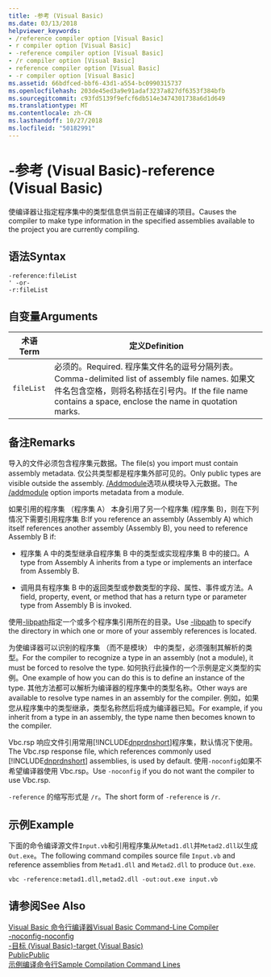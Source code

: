 ```yaml
---
title: -参考 (Visual Basic)
ms.date: 03/13/2018
helpviewer_keywords:
- /reference compiler option [Visual Basic]
- r compiler option [Visual Basic]
- -reference compiler option [Visual Basic]
- /r compiler option [Visual Basic]
- reference compiler option [Visual Basic]
- -r compiler option [Visual Basic]
ms.assetid: 66bdfced-bbf6-43d1-a554-bc0990315737
ms.openlocfilehash: 203de45ed3a9e91adaf3237a827df6353f384bfb
ms.sourcegitcommit: c93fd5139f9efcf6db514e3474301738a6d1d649
ms.translationtype: MT
ms.contentlocale: zh-CN
ms.lasthandoff: 10/27/2018
ms.locfileid: "50182991"
---
```

# <a name="-reference-visual-basic"></a><span data-ttu-id="33ae5-102">-参考 (Visual Basic)</span><span class="sxs-lookup"><span data-stu-id="33ae5-102">-reference (Visual Basic)</span></span>
<span data-ttu-id="33ae5-103">使编译器让指定程序集中的类型信息供当前正在编译的项目。</span><span class="sxs-lookup"><span data-stu-id="33ae5-103">Causes the compiler to make type information in the specified assemblies available to the project you are currently compiling.</span></span>  
  
## <a name="syntax"></a><span data-ttu-id="33ae5-104">语法</span><span class="sxs-lookup"><span data-stu-id="33ae5-104">Syntax</span></span>  
  
```  
-reference:fileList  
' -or-  
-r:fileList  
```  
  
## <a name="arguments"></a><span data-ttu-id="33ae5-105">自变量</span><span class="sxs-lookup"><span data-stu-id="33ae5-105">Arguments</span></span>  
  
|<span data-ttu-id="33ae5-106">术语</span><span class="sxs-lookup"><span data-stu-id="33ae5-106">Term</span></span>|<span data-ttu-id="33ae5-107">定义</span><span class="sxs-lookup"><span data-stu-id="33ae5-107">Definition</span></span>|  
|---|---|  
|`fileList`|<span data-ttu-id="33ae5-108">必须的。</span><span class="sxs-lookup"><span data-stu-id="33ae5-108">Required.</span></span> <span data-ttu-id="33ae5-109">程序集文件名的逗号分隔列表。</span><span class="sxs-lookup"><span data-stu-id="33ae5-109">Comma-delimited list of assembly file names.</span></span> <span data-ttu-id="33ae5-110">如果文件名包含空格，则将名称括在引号内。</span><span class="sxs-lookup"><span data-stu-id="33ae5-110">If the file name contains a space, enclose the name in quotation marks.</span></span>|  
  
## <a name="remarks"></a><span data-ttu-id="33ae5-111">备注</span><span class="sxs-lookup"><span data-stu-id="33ae5-111">Remarks</span></span>  
 <span data-ttu-id="33ae5-112">导入的文件必须包含程序集元数据。</span><span class="sxs-lookup"><span data-stu-id="33ae5-112">The file(s) you import must contain assembly metadata.</span></span> <span data-ttu-id="33ae5-113">仅公共类型都是程序集外部可见的。</span><span class="sxs-lookup"><span data-stu-id="33ae5-113">Only public types are visible outside the assembly.</span></span> <span data-ttu-id="33ae5-114">[/Addmodule](../../../visual-basic/reference/command-line-compiler/addmodule.md)选项从模块导入元数据。</span><span class="sxs-lookup"><span data-stu-id="33ae5-114">The [/addmodule](../../../visual-basic/reference/command-line-compiler/addmodule.md) option imports metadata from a module.</span></span>  
  
 <span data-ttu-id="33ae5-115">如果引用的程序集 （程序集 A） 本身引用了另一个程序集 (程序集 B)，则在下列情况下需要引用程序集 B:</span><span class="sxs-lookup"><span data-stu-id="33ae5-115">If you reference an assembly (Assembly A) which itself references another assembly (Assembly B), you need to reference Assembly B if:</span></span>  
  
-   <span data-ttu-id="33ae5-116">程序集 A 中的类型继承自程序集 B 中的类型或实现程序集 B 中的接口。</span><span class="sxs-lookup"><span data-stu-id="33ae5-116">A type from Assembly A inherits from a type or implements an interface from Assembly B.</span></span>  
  
-   <span data-ttu-id="33ae5-117">调用具有程序集 B 中的返回类型或参数类型的字段、属性、事件或方法。</span><span class="sxs-lookup"><span data-stu-id="33ae5-117">A field, property, event, or method that has a return type or parameter type from Assembly B is invoked.</span></span>  
  
 <span data-ttu-id="33ae5-118">使用[-libpath](../../../visual-basic/reference/command-line-compiler/libpath.md)指定一个或多个程序集引用所在的目录。</span><span class="sxs-lookup"><span data-stu-id="33ae5-118">Use [-libpath](../../../visual-basic/reference/command-line-compiler/libpath.md) to specify the directory in which one or more of your assembly references is located.</span></span>  
  
 <span data-ttu-id="33ae5-119">为使编译器可以识别的程序集 （而不是模块） 中的类型，必须强制其解析的类型。</span><span class="sxs-lookup"><span data-stu-id="33ae5-119">For the compiler to recognize a type in an assembly (not a module), it must be forced to resolve the type.</span></span> <span data-ttu-id="33ae5-120">如何执行此操作的一个示例是定义类型的实例。</span><span class="sxs-lookup"><span data-stu-id="33ae5-120">One example of how you can do this is to define an instance of the type.</span></span> <span data-ttu-id="33ae5-121">其他方法都可以解析为编译器的程序集中的类型名称。</span><span class="sxs-lookup"><span data-stu-id="33ae5-121">Other ways are available to resolve type names in an assembly for the compiler.</span></span> <span data-ttu-id="33ae5-122">例如，如果您从程序集中的类型继承，类型名称然后将成为编译器已知。</span><span class="sxs-lookup"><span data-stu-id="33ae5-122">For example, if you inherit from a type in an assembly, the type name then becomes known to the compiler.</span></span>  
  
 <span data-ttu-id="33ae5-123">Vbc.rsp 响应文件引用常用[!INCLUDE[dnprdnshort](~/includes/dnprdnshort-md.md)]程序集，默认情况下使用。</span><span class="sxs-lookup"><span data-stu-id="33ae5-123">The Vbc.rsp response file, which references commonly used [!INCLUDE[dnprdnshort](~/includes/dnprdnshort-md.md)] assemblies, is used by default.</span></span> <span data-ttu-id="33ae5-124">使用`-noconfig`如果不希望编译器使用 Vbc.rsp。</span><span class="sxs-lookup"><span data-stu-id="33ae5-124">Use `-noconfig` if you do not want the compiler to use Vbc.rsp.</span></span>  
  
 <span data-ttu-id="33ae5-125">`-reference` 的缩写形式是 `/r`。</span><span class="sxs-lookup"><span data-stu-id="33ae5-125">The short form of `-reference` is `/r`.</span></span>  
  
## <a name="example"></a><span data-ttu-id="33ae5-126">示例</span><span class="sxs-lookup"><span data-stu-id="33ae5-126">Example</span></span>  
 <span data-ttu-id="33ae5-127">下面的命令编译源文件`Input.vb`和引用程序集从`Metad1.dll`并`Metad2.dll`以生成`Out.exe`。</span><span class="sxs-lookup"><span data-stu-id="33ae5-127">The following command compiles source file `Input.vb` and reference assemblies from `Metad1.dll` and `Metad2.dll` to produce `Out.exe`.</span></span>  
  
```console
vbc -reference:metad1.dll,metad2.dll -out:out.exe input.vb  
```  
  
## <a name="see-also"></a><span data-ttu-id="33ae5-128">请参阅</span><span class="sxs-lookup"><span data-stu-id="33ae5-128">See Also</span></span>  
 [<span data-ttu-id="33ae5-129">Visual Basic 命令行编译器</span><span class="sxs-lookup"><span data-stu-id="33ae5-129">Visual Basic Command-Line Compiler</span></span>](../../../visual-basic/reference/command-line-compiler/index.md)  
 [<span data-ttu-id="33ae5-130">-noconfig</span><span class="sxs-lookup"><span data-stu-id="33ae5-130">-noconfig</span></span>](../../../visual-basic/reference/command-line-compiler/noconfig.md)  
 [<span data-ttu-id="33ae5-131">-目标 (Visual Basic)</span><span class="sxs-lookup"><span data-stu-id="33ae5-131">-target (Visual Basic)</span></span>](../../../visual-basic/reference/command-line-compiler/target.md)  
 [<span data-ttu-id="33ae5-132">Public</span><span class="sxs-lookup"><span data-stu-id="33ae5-132">Public</span></span>](../../../visual-basic/language-reference/modifiers/public.md)  
 [<span data-ttu-id="33ae5-133">示例编译命令行</span><span class="sxs-lookup"><span data-stu-id="33ae5-133">Sample Compilation Command Lines</span></span>](../../../visual-basic/reference/command-line-compiler/sample-compilation-command-lines.md)
